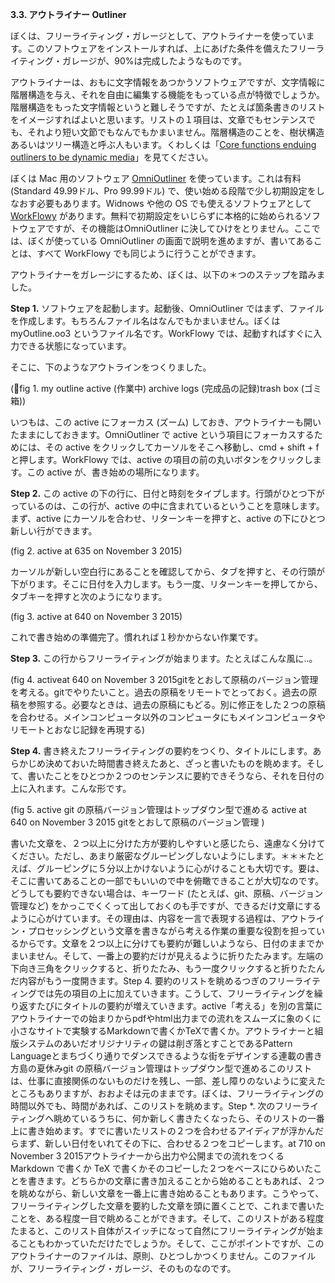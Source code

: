 **3.3. アウトライナー Outliner**

ぼくは、フリーライティング・ガレージとして、アウトライナーを使っています。このソフトウェアをインストールすれば、上にあげた条件を備えたフリーライティング・ガレージが、90%は完成したようなものです。

アウトライナーは、おもに文字情報をあつかうソフトウェアですが、文字情報に階層構造を与え、それを自由に編集する機能をもっている点が特徴でしょうか。階層構造をもった文字情報というと難しそうですが、たとえば箇条書きのリストをイメージすればよいと思います。リストの１項目は、文章でもセンテンスでも、それより短い文節でもなんでもかまいません。階層構造のことを、樹状構造あるいはツリー構造と呼ぶ人もいます。くわしくは「[Core functions enduing outliners to be dynamic media](http://gofujita.net/notes_otlnr_keyfuncs.html)」を見てください。

ぼくは Mac 用のソフトウェア [OmniOutliner](https://www.omnigroup.com/omnioutliner) を使っています。これは有料 (Standard 49.99ドル、Pro 99.99ドル) で、使い始める段階で少し初期設定をしなおす必要もあります。Widnows や他の OS でも使えるソフトウェアとして [WorkFlowy](http://blog.workflowy.com) があります。無料で初期設定をいじらずに本格的に始められるソフトウェアですが、その機能はOmniOutliner に決してひけをとりません。ここでは、ぼくが使っている OmniOutliner の画面で説明を進めますが、書いてあることは、すべて WorkFlowy でも同じように行うことができます。

アウトライナーをガレージにするため、ぼくは、以下の＊つのステップを踏みました。

**Step 1.** ソフトウェアを起動します。起動後、OmniOutliner ではまず、ファイルを作成します。もちろんファイル名はなんでもかまいません。ぼくは myOutline.oo3 というファイル名です。WorkFlowy では、起動すればすぐに入力できる状態になっています。

そこに、下のようなアウトラインをつくりました。

(fig 1. my outline active (作業中) archive logs (完成品の記録)trash box (ゴミ箱))

いつもは、この active にフォーカス (ズーム) しておき、アウトライナーも開いたままにしておきます。OmniOutliner で active という項目にフォーカスするためには、その active をクリックしてカーソルをそこへ移動し、cmd + shift + f と押します。WorkFlowy では、active の項目の前の丸いボタンをクリックします。この active が、書き始めの場所になります。

**Step 2.** この active の下の行に、日付と時刻をタイプします。行頭がひとつ下がっているのは、この行が、active の中に含まれているということを意味します。まず、active にカーソルを合わせ、リターンキーを押すと、active の下にひとつ新しい行ができます。

(fig 2. active at 635 on November 3 2015)

カーソルが新しい空白行にあることを確認してから、タブを押すと、その行頭が下がります。そこに日付を入力します。もう一度、リターンキーを押してから、タブキーを押すと次のようになります。

(fig 3. active at 640 on November 3 2015)

これで書き始めの準備完了。慣れれば１秒かからない作業です。

**Step 3.** この行からフリーライティングが始まります。たとえばこんな風に..。

(fig 4. activeat 640 on November 3 2015gitをとおして原稿のバージョン管理を考える。gitでやりたいこと。過去の原稿をリモートでとっておく。過去の原稿を参照する。必要なときは、過去の原稿にもどる。別に修正をした２つの原稿を合わせる。メインコンピュータ以外のコンピュータにもメインコンピュータやリモートとおなじ記録を再現する)

**Step 4.** 書き終えたフリーライティングの要約をつくり、タイトルにします。あらかじめ決めておいた時間書き終えたあと、ざっと書いたものを眺めます。そして、書いたことをひとつか２つのセンテンスに要約できそうなら、それを日付の上に入れます。こんな形です。

(fig 5. active git の原稿バージョン管理はトップダウン型で進める active at 640 on November 3 2015 gitをとおして原稿のバージョン管理	)

書いた文章を、２つ以上に分けた方が要約しやすいと感じたら、遠慮なく分けてください。ただし、あまり厳密なグルーピングしないようにします。＊＊＊たとえば、グルーピングに５分以上かけないように心がけることも大切です。要は、そこに書いてあることの一部でもいいので中を俯瞰できることが大切なのです。どうしても要約できない場合は、キーワード (たとえば、git、原稿、バージョン管理など) をかっこでくくって出しておくのも手ですが、できるだけ文章にするように心がけています。その理由は、内容を一言で表現する過程は、アウトライン・プロセッシングという文章を書きながら考える作業の重要な役割を担っているからです。文章を２つ以上に分けても要約が難しいようなら、日付のままでかまいません。そして、一番上の要約だけが見えるように折りたたみます。左端の下向き三角をクリックすると、折りたたみ、もう一度クリックすると折りたたんだ内容がもう一度開きます。Step 4. 要約のリストを眺めるつぎのフリーライティングでは先の項目の上に加えていきます。こうして、フリーライティングを繰り返すたびにタイトルの要約が増えていきます。active「考える」を別の言葉にアウトライナーでの始まりからpdfやhtml出力までの流れをスムーズに象のくに小さなサイトで実験するMarkdownで書くかTeXで書くか。アウトライナーと組版システムのあいだオリジナリティの鍵は削ぎ落とすことであるPattern Languageとまちづくり通りでダンスできるような街をデザインする連載の書き方島の夏休みgit の原稿バージョン管理はトップダウン型で進めるこのリストは、仕事に直接関係のないものだけを残し、一部、差し障りのないように変えたところもありますが、おおよそは元のままです。ぼくは、フリーライティングの時間以外でも、時間があれば、このリストを眺めます。Step *. 次のフリーライティングへ眺めているうちに、何か新しく書きたくなったら、そのリストの一番上に書き始めます。すでに書いたリストの２つを合わせるアイディアが浮かんだらまず、新しい日付をいれてその下に、合わせる２つをコピーします。at 710 on November 3 2015アウトライナーから出力や公開までの流れをつくるMarkdown で書くか TeX で書くかそのコピーした２つをベースにひらめいたことを書きます。どちらかの文章に書き加えることから始めることもあれば、２つを眺めながら、新しい文章を一番上に書き始めることもあります。こうやって、フリーライティングした文章を要約した文章を頭に置くことで、これまで書いたことを、ある程度一目で眺めることができます。そして、このリストがある程度たまると、このリスト自体がスイッチになって自然にフリーライティングが始まることもわかっていただけたでしょうか。そして、ここがポイントですが、このアウトライナーのファイルは、原則、ひとつしかつくりません。このファイルが、フリーライティング・ガレージ、そのものなのです。

